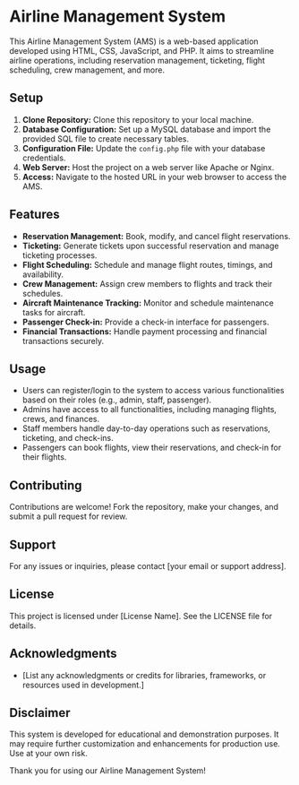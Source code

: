 # Airline Management System

This Airline Management System (AMS) is a web-based application developed using HTML, CSS, JavaScript, and PHP. It aims to streamline airline operations, including reservation management, ticketing, flight scheduling, crew management, and more.

## Setup

1. **Clone Repository:** Clone this repository to your local machine.
2. **Database Configuration:** Set up a MySQL database and import the provided SQL file to create necessary tables.
3. **Configuration File:** Update the `config.php` file with your database credentials.
4. **Web Server:** Host the project on a web server like Apache or Nginx.
5. **Access:** Navigate to the hosted URL in your web browser to access the AMS.

## Features

- **Reservation Management:** Book, modify, and cancel flight reservations.
- **Ticketing:** Generate tickets upon successful reservation and manage ticketing processes.
- **Flight Scheduling:** Schedule and manage flight routes, timings, and availability.
- **Crew Management:** Assign crew members to flights and track their schedules.
- **Aircraft Maintenance Tracking:** Monitor and schedule maintenance tasks for aircraft.
- **Passenger Check-in:** Provide a check-in interface for passengers.
- **Financial Transactions:** Handle payment processing and financial transactions securely.

## Usage

- Users can register/login to the system to access various functionalities based on their roles (e.g., admin, staff, passenger).
- Admins have access to all functionalities, including managing flights, crews, and finances.
- Staff members handle day-to-day operations such as reservations, ticketing, and check-ins.
- Passengers can book flights, view their reservations, and check-in for their flights.

## Contributing

Contributions are welcome! Fork the repository, make your changes, and submit a pull request for review.

## Support

For any issues or inquiries, please contact [your email or support address].

## License

This project is licensed under [License Name]. See the LICENSE file for details.

## Acknowledgments

- [List any acknowledgments or credits for libraries, frameworks, or resources used in development.]

## Disclaimer

This system is developed for educational and demonstration purposes. It may require further customization and enhancements for production use. Use at your own risk.

Thank you for using our Airline Management System!

